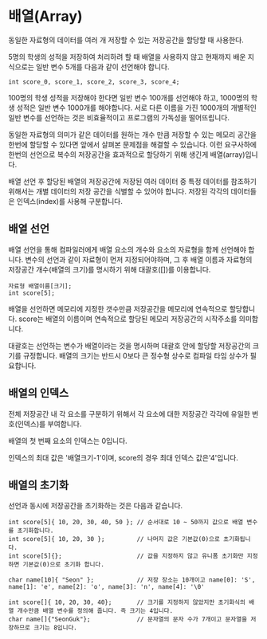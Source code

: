 # 배열(Array)

동일한 자료형의 데이터를 여러 개 저장할 수 있는 저장공간을 할당할 때 사용한다.

5명의 학생의 성적을 저장하여 처리하려 할 때 배열을 사용하지 않고 현재까지 배운 지식으로는 일반 변수 5개를 다음과 같이 선언해야 합니다.

```
int score_0, score_1, score_2, score_3, score_4;
```

100명의 학생 성적을 저장해야 한다면 일반 변수 100개를 선언해야 하고, 1000명의 학생 성적은 일반 변수 1000개를 해야합니다. 서로 다른 이름을 가진 1000개의 개별적인 일반 변수를 선언하는 것은 비효율적이고 프로그램의 가독성을 떨어뜨립니다.

동일한 자료형의 의미가 같은 데이터를 원하는 개수 만큼 저장할 수 있는 메모리 공간을 한번에 할당할 수 있다면 앞에서 살펴본 문제점을 해결할 수 있습니다. 이런 요구사하에 한번의 선언으로 복수의 저장공간을 효과적으로 할당하기 위해 생긴게 배열(array)입니다.

배열 선언 후 할당된 배열의 저장공간에 저장된 여러 데이터 중 특정 데이터를 참조하기 위해서는 개별 데이터의 저장 공간을 식별할 수 있어야 합니다. 저장된 각각의 데이터들은 인덱스(index)를 사용해 구분합니다.

## 배열 선언

배열 선언을 통해 컴파일러에게 배열 요소의 개수와 요소의 자료형을 함께 선언해야 합니다. 변수의 선언과 같이 자료형이 먼저 지정되어야하며, 그 후 배열 이름과 자료형의 저장공간 개수(배열의 크기)를 명시하기 위해 대괄호([])를 이용합니다.

```
자료형 배열이름[크기];
int score[5];
```

배열을 선언하면 메모리에 지정한 갯수만큼 저장공간을 메모리에 연속적으로 할당합니다.
score는 배열의 이름이며 연속적으로 할당된 메모리 저장공간의 시작주소를 의미합니다.

대괄호는 선언하는 변수가 배열이라는 것을 명시하며 대괄호 안에 할당할 저장공간의 크기를 규정합니다. 배열의 크기는 반드시 0보다 큰 정수형 상수로 컴파일 타임 상수가 필요합니다.

## 배열의 인덱스

전체 저장공간 내 각 요소를 구분하기 위해서 각 요소에 대한 저장공간 각각에 유일한 번호(인덱스)를 부여합니다.

배열의 첫 번째 요소의 인덱스는 0입니다.

인덱스의 최대 값은 '배열크기-1'이며, score의 경우 최대 인덱스 값은'4'입니다.

## 배열의 초기화

선언과 동시에 저장공간을 초기화하는 것은 다음과 같습니다.

```
int score[5]{ 10, 20, 30, 40, 50 }; // 순서대로 10 ~ 50까지 값으로 배열 변수를 초기화합니다.
int score[5]{ 10, 20, 30 };         // 나머지 값은 기본값(0)으로 초기화됩니다.
int score[5]{};                     // 값을 지정하지 않고 유니폼 초기화만 지정하면 기본값(0)으로 초기화 합니다.

char name[10]{ "Seon" };            // 저장 장소는 10개이고 name[0]: 'S', name[1]: 'e', name[2]: 'o', name[3]: 'n', name[4]: '\0'

int score[]{ 10, 20, 30, 40};       // 크기를 지정하지 않았지만 초기화식의 배열 개수만큼 배열 변수를 정의해 줍니다. 즉 크기는 4입니다.
char name[]{"SeonGuk"};             // 문자열의 문자 수가 7개이고 문자열을 저장하므로 크기는 8입니다.
```